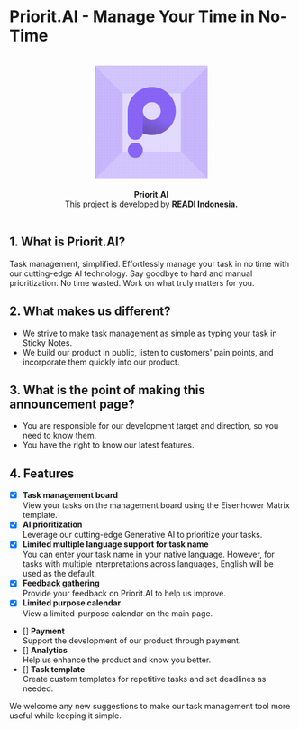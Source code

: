 # Priorit.AI - Manage Your Time in No-Time
<br/>
<div align="center">
  <img src="./logo-animated.gif" height="200px" width="200px">
</div>
<br/>
<div align="center">
  <b> Priorit.AI </b>
</div>
<div align="center">
  This project is developed by <b>READI Indonesia.</b> 
</div>
<br/>

## 1. What is Priorit.AI?
Task management, simplified. Effortlessly manage your task in no time with our cutting-edge AI technology. Say goodbye to hard and manual prioritization. No time wasted. Work on what truly matters for you.

## 2. What makes us different?
- We strive to make task management as simple as typing your task in Sticky Notes.
- We build our product in public, listen to customers' pain points, and incorporate them quickly into our product.

## 3. What is the point of making this announcement page?
- You are responsible for our development target and direction, so you need to know them.
- You have the right to know our latest features.

## 4. Features
- [x] <b>Task management board</b> <br/>
View your tasks on the management board using the Eisenhower Matrix template.
- [x] <b>AI prioritization</b> <br/>
Leverage our cutting-edge Generative AI to prioritize your tasks.
- [x] <b>Limited multiple language support for task name</b> <br/>
You can enter your task name in your native language. However, for tasks with multiple interpretations across languages, English will be used as the default.
- [x] <b>Feedback gathering</b> <br/>
Provide your feedback on Priorit.AI to help us improve.
- [x] <b>Limited purpose calendar</b> <br/>
View a limited-purpose calendar on the main page.
- [] <b>Payment</b> <br/>
Support the development of our product through payment.
- [] <b>Analytics</b> <br/>
Help us enhance the product and know you better.
- [] <b>Task template</b> <br/>
Create custom templates for repetitive tasks and set deadlines as needed.

We welcome any new suggestions to make our task management tool more useful while keeping it simple.
